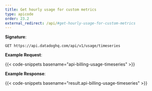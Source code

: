 ```yaml
---
title: Get hourly usage for custom metrics
type: apicode
order: 23.2
external_redirect: /api/#get-hourly-usage-for-custom-metrics
---
```


**Signature**:

`GET https://api.datadoghq.com/api/v1/usage/timeseries`

**Example Request**:

{{< code-snippets basename="api-billing-usage-timeseries" >}}

**Example Response**:

{{< code-snippets basename="result.api-billing-usage-timeseries" >}}

